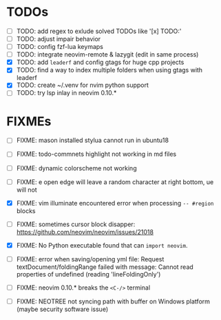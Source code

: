 # TODOs
- [ ] TODO: add regex to exlude solved TODOs like '[x] TODO:'
- [ ] TODO: adjust impair behavior
- [ ] TODO: config fzf-lua keymaps
- [ ] TODO: integrate neovim-remote & lazygit (edit in same process)
- [x] TODO: add `leaderf` and config gtags for huge cpp projects
- [x] TODO: find a way to index multiple folders when using gtags with leaderf
- [x] TODO: create ~/.venv for nvim python support
- [ ] TODO: try lsp inlay in neovim 0.10.*

# FIXMEs
- [ ] FIXME: mason installed stylua cannot run in ubuntu18
- [ ] FIXME: todo-commnets highlight not working in md files
- [ ] FIXME: dynamic colorscheme not working
- [ ] FIXME: <leader>e open edge will leave a random character at right bottom, <leader>ue will not
- [x] FIXME: vim illuminate encountered error when processing `-- #region` blocks
- [ ] FIXME: sometimes cursor block disapper: https://github.com/neovim/neovim/issues/21018
- [x] FIXME: No Python executable found that can `import neovim`.
- [ ] FIXME: error when saving/opening yml file: Request textDocument/foldingRange failed with message: Cannot read properties of undefined (reading 'lineFoldingOnly')
- [ ] FIXME: neovim 0.10.* breaks the `<C-/>` terminal
- [ ] FIXME: NEOTREE not syncing path with buffer on Windows platform (maybe security software issue)


